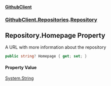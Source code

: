 #### [GithubClient](index.md 'index')
### [GithubClient.Repositories](GithubClient.Repositories.md 'GithubClient.Repositories').[Repository](GithubClient.Repositories.Repository.md 'GithubClient.Repositories.Repository')

## Repository.Homepage Property

A URL with more information about the repository

```csharp
public string? Homepage { get; set; }
```

#### Property Value
[System.String](https://docs.microsoft.com/en-us/dotnet/api/System.String 'System.String')